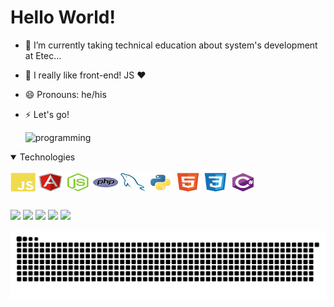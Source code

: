 <h1> Hello World! </h1>

- 🔭 I’m currently taking technical education about system's development at Etec...
- 🌱 I really like front-end! JS ❤️
- 😄 Pronouns: he/his
- ⚡ Let's go!

  ![programming](https://user-images.githubusercontent.com/82851236/211395535-3410c46d-68fb-48ae-b22b-916ac04d193e.gif)


<!-- <div>
  <a href="https://github.com/Vitors-Miranda">
    <img height="180em" src="https://github-readme-stats.vercel.app/api?username=vitors-miranda&show_icons=true&theme=dracula&include_all_commits=true&count_private=true"/>
  <img height="180em" src="https://github-readme-stats.vercel.app/api/top-langs/?username=vitors-miranda&layout=compact&langs_count=7&theme=dracula"/>
</div> -->
  
  <details open>
    <summary>Technologies</summary>
    <br>
    <img align="center" alt="Rafa-Js" height="30" width="40" src="https://raw.githubusercontent.com/devicons/devicon/master/icons/javascript/javascript-plain.svg">
    <img align="center" alt="Rafa-Csharp" height="30" width="40" src=https://github.com/devicons/devicon/blob/master/icons/angularjs/angularjs-original.svg>
    <img align="center" alt="Rafa-Csharp" height="30" width="40" src=https://github.com/devicons/devicon/blob/master/icons/nodejs/nodejs-original.svg>
    <img align="center" alt="Rafa-Csharp" height="30" width="40" src=https://github.com/devicons/devicon/blob/master/icons/php/php-original.svg>
   <img align="center" alt="Rafa-Csharp" height="30" width="40" src=https://github.com/devicons/devicon/blob/master/icons/mysql/mysql-original.svg>
    <img align="center" alt="Rafa-Csharp" height="30" width="40" src=https://github.com/devicons/devicon/blob/master/icons/python/python-original.svg>
    <img align="center" alt="Rafa-HTML" height="30" width="40" src="https://raw.githubusercontent.com/devicons/devicon/master/icons/html5/html5-original.svg">
    <img align="center" alt="Rafa-CSS" height="30" width="40" src="https://raw.githubusercontent.com/devicons/devicon/master/icons/css3/css3-original.svg">
    <img align="center" alt="Rafa-Csharp" height="30" width="40" src="https://raw.githubusercontent.com/devicons/devicon/master/icons/csharp/csharp-original.svg">
    
    
 </details>

  ##
 <div>
  <a href="https://instagram.com/vitors_miranda" target="_blank"><img src="https://img.shields.io/badge/-Instagram-%23E4405F?style=for-the-badge&logo=instagram&logoColor=white" target="_blank"></a>
 <a href="https://discord.gg/pDbY76q8Qf" target="_blank"><img src="https://img.shields.io/badge/Discord-7289DA?style=for-the-badge&logo=discord&logoColor=white" target="_blank"></a> 
  <a href = "vitormsouza3105@gmail.com"><img src="https://img.shields.io/badge/-Gmail-%23333?style=for-the-badge&logo=gmail&logoColor=white" target="_blank"></a>
  <a href="https://www.linkedin.com/in/vitor-miranda-2445a41b7/" target="_blank"><img src="https://img.shields.io/badge/-LinkedIn-%230077B5?style=for-the-badge&logo=linkedin&logoColor=white" target="_blank"></a> 
   <a href="https://api.whatsapp.com/send?phone=5515991602629" target="_blank"><img src="https://img.shields.io/badge/WhatsApp-25D366?style=for-the-badge&logo=whatsapp&logoColor=white" target="_blank"></a> 
 </div>

  ![Snake animation](https://github.com/Vitors-Miranda/Vitors-Miranda/blob/output/github-contribution-grid-snake.svg)
